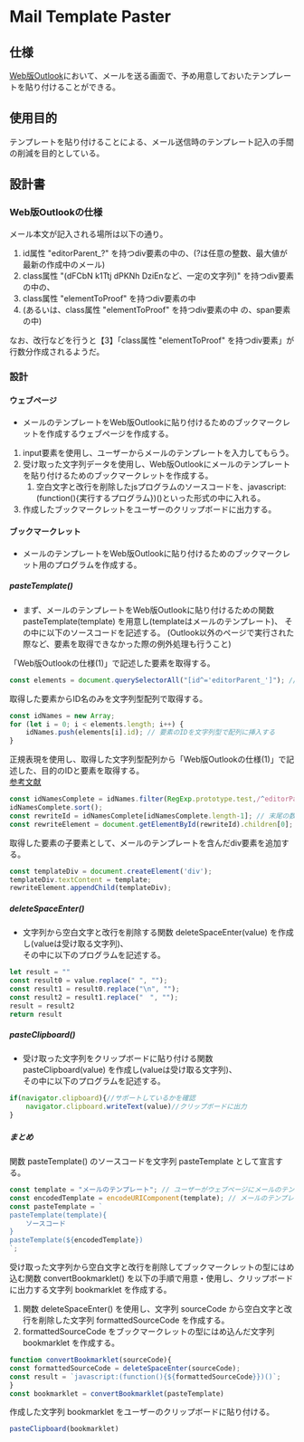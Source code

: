# Mail Template Paster

## 仕様
[Web版Outlook](https://outlook.office.com/mail/)において、メールを送る画面で、予め用意しておいたテンプレートを貼り付けることができる。

## 使用目的
テンプレートを貼り付けることによる、メール送信時のテンプレート記入の手間の削減を目的としている。

## 設計書
### Web版Outlookの仕様
メール本文が記入される場所は以下の通り。  
1. id属性 "editorParent_?" を持つdiv要素の中の、(?は任意の整数、最大値が最新の作成中のメール)  
1. class属性 "(dFCbN k1Ttj dPKNh DziEnなど、一定の文字列)" を持つdiv要素の中の、  
1. class属性 "elementToProof" を持つdiv要素の中  
1. (あるいは、class属性 "elementToProof" を持つdiv要素の中  の、span要素の中)

なお、改行などを行うと【3】「class属性 "elementToProof" を持つdiv要素」が行数分作成されるようだ。

### 設計
#### ウェブページ
- メールのテンプレートをWeb版Outlookに貼り付けるためのブックマークレットを作成するウェブページを作成する。
1. input要素を使用し、ユーザーからメールのテンプレートを入力してもらう。
2. 受け取った文字列データを使用し、Web版Outlookにメールのテンプレートを貼り付けるためのブックマークレットを作成する。
   1. 空白文字と改行を削除したjsプログラムのソースコードを、javascript:(function(){実行するプログラム})()といった形式の中に入れる。
3. 作成したブックマークレットをユーザーのクリップボードに出力する。
#### ブックマークレット
- メールのテンプレートをWeb版Outlookに貼り付けるためのブックマークレット用のプログラムを作成する。
##### pasteTemplate()
- まず、メールのテンプレートをWeb版Outlookに貼り付けるための関数 pasteTemplate(template) を用意し(templateはメールのテンプレート)、
その中に以下のソースコードを記述する。
(Outlook以外のページで実行された際など、要素を取得できなかった際の例外処理も行うこと)

「Web版Outlookの仕様(1)」で記述した要素を取得する。
```js
const elements = document.querySelectorAll("[id^='editorParent_']"); // IDがeditorParent_から始まっている要素を配列型で取得する
```
取得した要素からID名のみを文字列型配列で取得する。
```js
const idNames = new Array;
for (let i = 0; i < elements.length; i++) {
    idNames.push(elements[i].id); // 要素のIDを文字列型で配列に挿入する
}
```
正規表現を使用し、取得した文字列型配列から「Web版Outlookの仕様(1)」で記述した、目的のIDと要素を取得する。  
[参考文献](https://qiita.com/mascii/items/0a505698a9e5b7c70d93)
```js
const idNamesComplete = idNames.filter(RegExp.prototype.test,/^editorParent_\d$/); // 目的のIDに末尾の数字部分以外完全一致するID名群を文字列型配列で取得する
idNamesComplete.sort();
const rewriteId = idNamesComplete[idNamesComplete.length-1]; // 末尾の数字部分が最大のID名を取得する
const rewriteElement = document.getElementById(rewriteId).children[0]; // 書き換える対象の要素を取得する
```
取得した要素の子要素として、メールのテンプレートを含んだdiv要素を追加する。
```js
const templateDiv = document.createElement('div');
templateDiv.textContent = template;
rewriteElement.appendChild(templateDiv);
```
##### deleteSpaceEnter()
- 文字列から空白文字と改行を削除する関数 deleteSpaceEnter(value) を作成し(valueは受け取る文字列)、  
その中に以下のプログラムを記述する。
```js
let result = ""
const result0 = value.replace(" ", "");
const result1 = result0.replace("\n", "");
const result2 = result1.replace("　", "");
result = result2
return result
```

##### pasteClipboard()
- 受け取った文字列をクリップボードに貼り付ける関数 pasteClipboard(value) を作成し(valueは受け取る文字列)、  
その中に以下のプログラムを記述する。
```js
if(navigator.clipboard){//サポートしているかを確認
    navigator.clipboard.writeText(value)//クリップボードに出力
}
```
##### まとめ
関数 pasteTemplate() のソースコードを文字列 pasteTemplate として宣言する。
```js
const template = "メールのテンプレート"; // ユーザーがウェブページにメールのテンプレートととして入力したものを取得したもの
const encodedTemplate = encodeURIComponent(template); // メールのテンプレートをURLエンコードする
const pasteTemplate = `
pasteTemplate(template){
    ソースコード
}
pasteTemplate(${encodedTemplate})
`;
```
受け取った文字列から空白文字と改行を削除してブックマークレットの型にはめ込む関数 convertBookmarklet() を以下の手順で用意・使用し、クリップボードに出力する文字列 bookmarklet を作成する。
1. 関数 deleteSpaceEnter() を使用し、文字列 sourceCode から空白文字と改行を削除した文字列 formattedSourceCode を作成する。
1. formattedSourceCode をブックマークレットの型にはめ込んだ文字列 bookmarklet を作成する。
```js
function convertBookmarklet(sourceCode){
const formattedSourceCode = deleteSpaceEnter(sourceCode);
const result = `javascript:(function(){${formattedSourceCode}})()`;
}
const bookmarklet = convertBookmarklet(pasteTemplate)
```
作成した文字列 bookmarklet をユーザーのクリップボードに貼り付ける。
```js
pasteClipboard(bookmarklet)
```